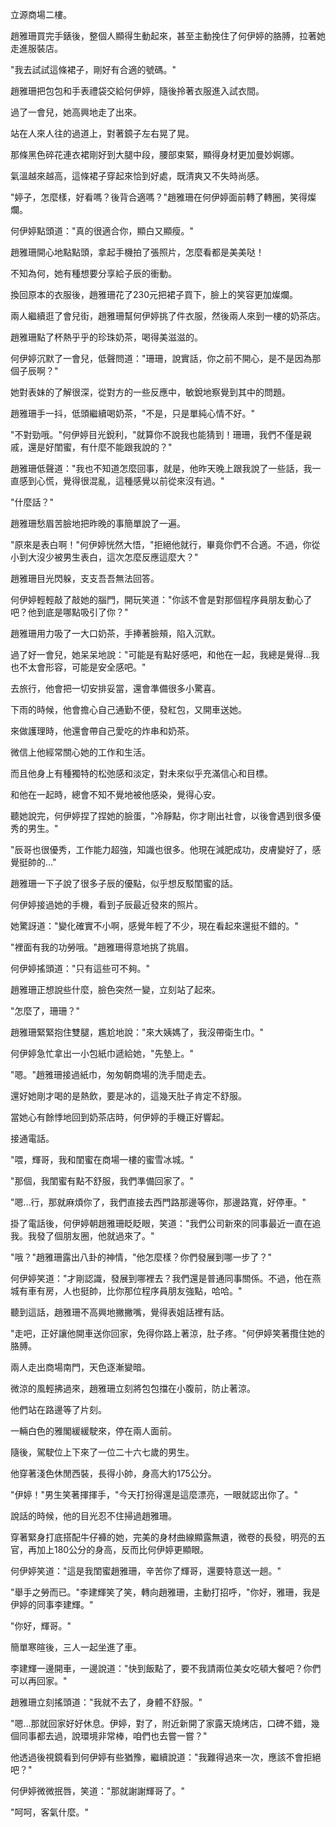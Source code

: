 
立源商場二樓。

趙雅珊買完手錶後，整個人顯得生動起來，甚至主動挽住了何伊婷的胳膊，拉著她走進服裝店。

"我去試試這條裙子，剛好有合適的號碼。"

趙雅珊把包包和手表禮袋交給何伊婷，隨後拎著衣服進入試衣間。

過了一會兒，她高興地走了出來。

站在人來人往的過道上，對著鏡子左右晃了晃。

那條黑色碎花連衣裙剛好到大腿中段，腰部束緊，顯得身材更加曼妙婀娜。

氣溫越來越高，這條裙子穿起來恰到好處，既清爽又不失時尚感。

"婷子，怎麼樣，好看嗎？後背合適嗎？"趙雅珊在何伊婷面前轉了轉圈，笑得燦爛。

何伊婷點頭道："真的很適合你，顯白又顯瘦。"

趙雅珊開心地點點頭，拿起手機拍了張照片，怎麼看都是美美哒！

不知為何，她有種想要分享給子辰的衝動。

換回原本的衣服後，趙雅珊花了230元把裙子買下，臉上的笑容更加燦爛。

兩人繼續逛了會兒街，趙雅珊幫何伊婷挑了件衣服，然後兩人來到一樓的奶茶店。

趙雅珊點了杯熱乎乎的珍珠奶茶，喝得美滋滋的。

何伊婷沉默了一會兒，低聲問道："珊珊，說實話，你之前不開心，是不是因為那個子辰啊？"

她對表妹的了解很深，從對方的一些反應中，敏銳地察覺到其中的問題。

趙雅珊手一抖，低頭繼續喝奶茶，"不是，只是單純心情不好。"

"不對勁哦。"何伊婷目光銳利，"就算你不說我也能猜到！珊珊，我們不僅是親戚，還是好閨蜜，有什麼不能跟我說的？"

趙雅珊低聲道："我也不知道怎麼回事，就是，他昨天晚上跟我說了一些話，我一直感到心慌，覺得很混亂，這種感覺以前從來沒有過。"

"什麼話？"

趙雅珊愁眉苦臉地把昨晚的事簡單說了一遍。

"原來是表白啊！"何伊婷恍然大悟，"拒絕他就行，畢竟你們不合適。不過，你從小到大沒少被男生表白，這次怎麼反應這麼大？"

趙雅珊目光閃躲，支支吾吾無法回答。

何伊婷輕輕敲了敲她的腦門，開玩笑道："你該不會是對那個程序員朋友動心了吧？他到底是哪點吸引了你？"

趙雅珊用力吸了一大口奶茶，手捧著臉頰，陷入沉默。

過了好一會兒，她呆呆地說："可能是有點好感吧，和他在一起，我總是覺得…我也不太會形容，可能是安全感吧。"

去旅行，他會把一切安排妥當，還會準備很多小驚喜。

下雨的時候，他會擔心自己通勤不便，發紅包，又開車送她。

來做護理時，他還會帶自己愛吃的炸串和奶茶。

微信上他經常關心她的工作和生活。

而且他身上有種獨特的松弛感和淡定，對未來似乎充滿信心和目標。

和他在一起時，總會不知不覺地被他感染，覺得心安。

聽她說完，何伊婷捏了捏她的臉蛋，"冷靜點，你才剛出社會，以後會遇到很多優秀的男生。"

"辰哥也很優秀，工作能力超強，知識也很多。他現在減肥成功，皮膚變好了，感覺挺帥的…"

趙雅珊一下子說了很多子辰的優點，似乎想反駁閨蜜的話。

何伊婷接過她的手機，看到子辰最近發來的照片。

她驚訝道："變化確實不小啊，感覺年輕了不少，現在看起來還挺不錯的。"

"裡面有我的功勞哦。"趙雅珊得意地挑了挑眉。

何伊婷搖頭道："只有這些可不夠。"

趙雅珊正想說些什麼，臉色突然一變，立刻站了起來。

"怎麼了，珊珊？"

趙雅珊緊緊抱住雙腿，尷尬地說："來大姨媽了，我沒帶衛生巾。"

何伊婷急忙拿出一小包紙巾遞給她，"先墊上。"

"嗯。"趙雅珊接過紙巾，匆匆朝商場的洗手間走去。

還好她剛才喝的是熱飲，要是冰的，這幾天肚子肯定不舒服。

當她心有餘悸地回到奶茶店時，何伊婷的手機正好響起。

接通電話。

"喂，輝哥，我和閨蜜在商場一樓的蜜雪冰城。"

"那個，我閨蜜有點不舒服，我們準備回家了。"

"嗯…行，那就麻煩你了，我們直接去西門路那邊等你，那邊路寬，好停車。"

掛了電話後，何伊婷朝趙雅珊眨眨眼，笑道："我們公司新來的同事最近一直在追我。我發了個朋友圈，他就過來了。"

"哦？"趙雅珊露出八卦的神情，"他怎麼樣？你們發展到哪一步了？"

何伊婷笑道："才剛認識，發展到哪裡去？我們還是普通同事關係。不過，他在燕城有車有房，人也挺帥，比你那位程序員朋友強點，哈哈。"

聽到這話，趙雅珊不高興地撇撇嘴，覺得表姐話裡有話。

"走吧，正好讓他開車送你回家，免得你路上著涼，肚子疼。"何伊婷笑著攬住她的胳膊。

兩人走出商場南門，天色逐漸變暗。

微涼的風輕拂過來，趙雅珊立刻將包包擋在小腹前，防止著涼。

他們站在路邊等了片刻。

一輛白色的雅閣緩緩駛來，停在兩人面前。

隨後，駕駛位上下來了一位二十六七歲的男生。

他穿著淺色休閒西裝，長得小帥，身高大約175公分。

"伊婷！"男生笑著揮揮手，"今天打扮得還是這麼漂亮，一眼就認出你了。"

說話的時候，他的目光忍不住掃過趙雅珊。

穿著緊身打底搭配牛仔褲的她，完美的身材曲線顯露無遺，微卷的長發，明亮的五官，再加上180公分的身高，反而比何伊婷更顯眼。

何伊婷笑道："這是我閨蜜趙雅珊，辛苦你了輝哥，還要特意送一趟。"

"舉手之勞而已。"李建輝笑了笑，轉向趙雅珊，主動打招呼，"你好，雅珊，我是伊婷的同事李建輝。"

"你好，輝哥。"

簡單寒暄後，三人一起坐進了車。

李建輝一邊開車，一邊說道："快到飯點了，要不我請兩位美女吃頓大餐吧？你們可以再回家。"

趙雅珊立刻搖頭道："我就不去了，身體不舒服。"

"嗯…那就回家好好休息。伊婷，對了，附近新開了家露天燒烤店，口碑不錯，幾個同事都去過，說環境非常棒，咱們也去嘗一嘗？"

他透過後視鏡看到何伊婷有些猶豫，繼續說道："我難得過來一次，應該不會拒絕吧？"

何伊婷微微抿唇，笑道："那就謝謝輝哥了。"

"呵呵，客氣什麼。"